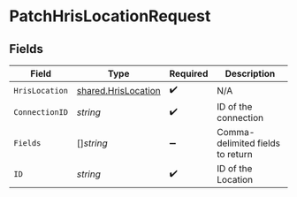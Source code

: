 # PatchHrisLocationRequest


## Fields

| Field                                                             | Type                                                              | Required                                                          | Description                                                       |
| ----------------------------------------------------------------- | ----------------------------------------------------------------- | ----------------------------------------------------------------- | ----------------------------------------------------------------- |
| `HrisLocation`                                                    | [shared.HrisLocation](../../../pkg/models/shared/hrislocation.md) | :heavy_check_mark:                                                | N/A                                                               |
| `ConnectionID`                                                    | *string*                                                          | :heavy_check_mark:                                                | ID of the connection                                              |
| `Fields`                                                          | []*string*                                                        | :heavy_minus_sign:                                                | Comma-delimited fields to return                                  |
| `ID`                                                              | *string*                                                          | :heavy_check_mark:                                                | ID of the Location                                                |